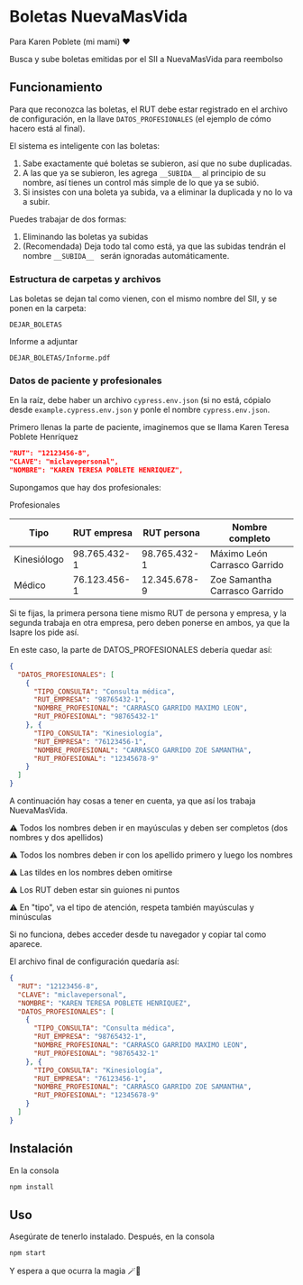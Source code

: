 
# Boletas NuevaMasVida

Para Karen Poblete (mi mami) ❤️

Busca y sube boletas emitidas por el SII a NuevaMasVida para reembolso

## Funcionamiento

Para que reconozca las boletas, el RUT debe estar registrado en el archivo de configuración, en la llave `DATOS_PROFESIONALES` (el ejemplo de cómo hacero está al final).

El sistema es inteligente con las boletas:

1) Sabe exactamente qué boletas se subieron, así que no sube duplicadas.
2) A las que ya se subieron, les agrega `__SUBIDA__` al principio de su nombre, así tienes un control más simple de lo que ya se subió.
3) Si insistes con una boleta ya subida, va a eliminar la duplicada y no lo va a subir.

Puedes trabajar de dos formas:
1) Eliminando las boletas ya subidas
2) (Recomendada) Deja todo tal como está, ya que las subidas tendrán el nombre `__SUBIDA__ ` serán ignoradas automáticamente.

### Estructura de carpetas y archivos

Las boletas se dejan tal como vienen, con el mismo nombre del SII, y se ponen en la carpeta:

```
DEJAR_BOLETAS
```

Informe a adjuntar

```
DEJAR_BOLETAS/Informe.pdf
```

### Datos de paciente y profesionales

En la raíz, debe haber un archivo `cypress.env.json` (si no está, cópialo desde `example.cypress.env.json` y ponle el nombre `cypress.env.json`.

Primero llenas la parte de paciente, imaginemos que se llama Karen Teresa Poblete Henríquez

```json
"RUT": "12123456-8",
"CLAVE": "miclavepersonal",
"NOMBRE": "KAREN TERESA POBLETE HENRIQUEZ",
```

Supongamos que hay dos profesionales:

Profesionales

|Tipo|RUT empresa|RUT persona|Nombre completo|
|--|--|--|--|
|Kinesiólogo|98.765.432-1|98.765.432-1|Máximo León Carrasco Garrido|
|Médico|76.123.456-1|12.345.678-9|Zoe Samantha Carrasco Garrido|

Si te fijas, la primera persona tiene mismo RUT de persona y empresa, y la segunda trabaja en otra empresa, pero deben ponerse en ambos, ya que la Isapre los pide así.

En este caso, la parte de DATOS_PROFESIONALES debería quedar así:

```json
{
  "DATOS_PROFESIONALES": [
    {
      "TIPO_CONSULTA": "Consulta médica",
      "RUT_EMPRESA": "98765432-1",
      "NOMBRE_PROFESIONAL": "CARRASCO GARRIDO MAXIMO LEON",
      "RUT_PROFESIONAL": "98765432-1"
    }, {
      "TIPO_CONSULTA": "Kinesiología",
      "RUT_EMPRESA": "76123456-1",
      "NOMBRE_PROFESIONAL": "CARRASCO GARRIDO ZOE SAMANTHA",
      "RUT_PROFESIONAL": "12345678-9"
    }
  ]
}
```

A continuación hay cosas a tener en cuenta, ya que así los trabaja NuevaMasVida.

⚠️ Todos los nombres deben ir en mayúsculas y deben ser completos (dos nombres y dos apellidos)

⚠️ Todos los nombres deben ir con los apellido primero y luego los nombres

⚠️ Las tildes en los nombres deben omitirse

⚠️ Los RUT deben estar sin guiones ni puntos

⚠️ En "tipo", va el tipo de atención, respeta también mayúsculas y minúsculas

Si no funciona, debes acceder desde tu navegador y copiar tal como aparece.

El archivo final de configuración quedaría así:
```json
{
  "RUT": "12123456-8",
  "CLAVE": "miclavepersonal",
  "NOMBRE": "KAREN TERESA POBLETE HENRIQUEZ",
  "DATOS_PROFESIONALES": [
    {
      "TIPO_CONSULTA": "Consulta médica",
      "RUT_EMPRESA": "98765432-1",
      "NOMBRE_PROFESIONAL": "CARRASCO GARRIDO MAXIMO LEON",
      "RUT_PROFESIONAL": "98765432-1"
    }, {
      "TIPO_CONSULTA": "Kinesiología",
      "RUT_EMPRESA": "76123456-1",
      "NOMBRE_PROFESIONAL": "CARRASCO GARRIDO ZOE SAMANTHA",
      "RUT_PROFESIONAL": "12345678-9"
    }
  ]
}
```

## Instalación

En la consola

```bash
npm install
```

## Uso

Asegúrate de tenerlo instalado. Después, en la consola

```bash
npm start
```

Y espera a que ocurra la magia 🪄🧙
